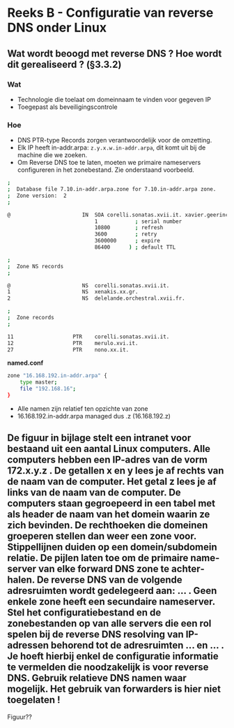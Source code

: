 # Reeks B - Configuratie van reverse DNS onder Linux
## Wat wordt beoogd met reverse DNS ? Hoe wordt dit gerealiseerd ? (§3.3.2)
### Wat
* Technologie die toelaat om domeinnaam te vinden voor gegeven IP
* Toegepast als beveiligingscontrole

### Hoe
* DNS PTR-type Records zorgen verantwoordelijk voor de omzetting.
* Elk IP heeft in-addr.arpa: `z.y.x.w.in-addr.arpa`, dit komt uit bij de machine die we zoeken.
* Om Reverse DNS toe te laten, moeten we primaire nameservers configureren in het zonebestand. Zie onderstaand voorbeeld.

```bash
;
;  Database file 7.10.in-addr.arpa.zone for 7.10.in-addr.arpa zone.
;  Zone version:  2
;

@                       IN  SOA corelli.sonatas.xvii.it. xavier.geerinck.ugent.be. (
                        	1            ; serial number
                        	10800        ; refresh
                        	3600         ; retry
                        	3600000      ; expire
                        	86400      ) ; default TTL

;
;  Zone NS records
;

@                       NS	corelli.sonatas.xvii.it.
1                       NS	xenakis.xx.gr.
2                       NS	delelande.orchestral.xvii.fr.

;
;  Zone records
;

11                   PTR	corelli.sonatas.xvii.it.
12                   PTR	merulo.xvi.it.
27                   PTR	nono.xx.it.
```

**named.conf**
```bash
zone "16.168.192.in-addr.arpa" {
	type master;
	file "192.168.16";
}
```

* Alle namen zijn relatief ten opzichte van zone
* 16.168.192.in-addr.arpa managed dus .z (16.168.192.z)

## De figuur in bijlage stelt een intranet voor bestaand uit een aantal Linux computers. Alle computers hebben een IP-adres van de vorm 172.x.y.z . De getallen x en y lees je af rechts van de naam van de computer. Het getal z lees je af links van de naam van de computer. De computers staan gegroepeerd in een tabel met als header de naam van het domein waarin ze zich bevinden. De recht­hoeken die domeinen groeperen stellen dan weer een zone voor. Stippel­lijnen duiden op een domein/sub­domein relatie. De pijlen laten toe om de primaire name­server van elke forward DNS zone te achter­halen. De reverse DNS van de volgende adresruimten wordt gedelegeerd aan: ... . Geen enkele zone heeft een secundaire nameserver. Stel het configuratiebestand en de zonebestanden op van alle servers die een rol spelen bij de reverse DNS resolving van IP-adressen behorend tot de adresruimten  ... en ... . Je hoeft hierbij enkel de configuratie informatie te vermelden die noodzakelijk is voor reverse DNS. Gebruik relatieve DNS namen waar mogelijk. Het gebruik van forwarders is hier niet toegelaten !
Figuur??
